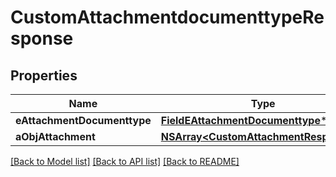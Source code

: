 # CustomAttachmentdocumenttypeResponse

## Properties
Name | Type | Description | Notes
------------ | ------------- | ------------- | -------------
**eAttachmentDocumenttype** | [**FieldEAttachmentDocumenttype***](FieldEAttachmentDocumenttype.md) |  | 
**aObjAttachment** | [**NSArray&lt;CustomAttachmentResponse&gt;***](CustomAttachmentResponse.md) |  | 

[[Back to Model list]](../README.md#documentation-for-models) [[Back to API list]](../README.md#documentation-for-api-endpoints) [[Back to README]](../README.md)


